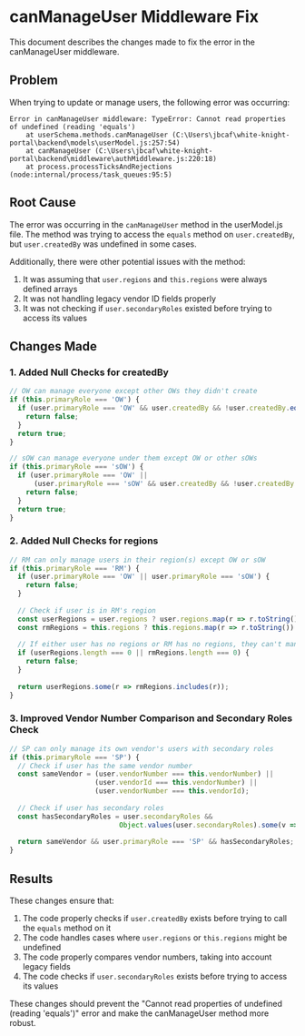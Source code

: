 # canManageUser Middleware Fix

This document describes the changes made to fix the error in the canManageUser middleware.

## Problem

When trying to update or manage users, the following error was occurring:

```
Error in canManageUser middleware: TypeError: Cannot read properties of undefined (reading 'equals')
    at userSchema.methods.canManageUser (C:\Users\jbcaf\white-knight-portal\backend\models\userModel.js:257:54)
    at canManageUser (C:\Users\jbcaf\white-knight-portal\backend\middleware\authMiddleware.js:220:18)
    at process.processTicksAndRejections (node:internal/process/task_queues:95:5)
```

## Root Cause

The error was occurring in the `canManageUser` method in the userModel.js file. The method was trying to access the `equals` method on `user.createdBy`, but `user.createdBy` was undefined in some cases.

Additionally, there were other potential issues with the method:

1. It was assuming that `user.regions` and `this.regions` were always defined arrays
2. It was not handling legacy vendor ID fields properly
3. It was not checking if `user.secondaryRoles` existed before trying to access its values

## Changes Made

### 1. Added Null Checks for createdBy

```javascript
// OW can manage everyone except other OWs they didn't create
if (this.primaryRole === 'OW') {
  if (user.primaryRole === 'OW' && user.createdBy && !user.createdBy.equals(this._id)) {
    return false;
  }
  return true;
}

// sOW can manage everyone under them except OW or other sOWs
if (this.primaryRole === 'sOW') {
  if (user.primaryRole === 'OW' || 
      (user.primaryRole === 'sOW' && user.createdBy && !user.createdBy.equals(this._id))) {
    return false;
  }
  return true;
}
```

### 2. Added Null Checks for regions

```javascript
// RM can only manage users in their region(s) except OW or sOW
if (this.primaryRole === 'RM') {
  if (user.primaryRole === 'OW' || user.primaryRole === 'sOW') {
    return false;
  }
  
  // Check if user is in RM's region
  const userRegions = user.regions ? user.regions.map(r => r.toString()) : [];
  const rmRegions = this.regions ? this.regions.map(r => r.toString()) : [];
  
  // If either user has no regions or RM has no regions, they can't manage
  if (userRegions.length === 0 || rmRegions.length === 0) {
    return false;
  }
  
  return userRegions.some(r => rmRegions.includes(r));
}
```

### 3. Improved Vendor Number Comparison and Secondary Roles Check

```javascript
// SP can only manage its own vendor's users with secondary roles
if (this.primaryRole === 'SP') {
  // Check if user has the same vendor number
  const sameVendor = (user.vendorNumber === this.vendorNumber) || 
                     (user.vendorId === this.vendorNumber) || 
                     (user.vendorNumber === this.vendorId);
  
  // Check if user has secondary roles
  const hasSecondaryRoles = user.secondaryRoles && 
                           Object.values(user.secondaryRoles).some(v => v === true);
  
  return sameVendor && user.primaryRole === 'SP' && hasSecondaryRoles;
}
```

## Results

These changes ensure that:

1. The code properly checks if `user.createdBy` exists before trying to call the `equals` method on it
2. The code handles cases where `user.regions` or `this.regions` might be undefined
3. The code properly compares vendor numbers, taking into account legacy fields
4. The code checks if `user.secondaryRoles` exists before trying to access its values

These changes should prevent the "Cannot read properties of undefined (reading 'equals')" error and make the canManageUser method more robust.
